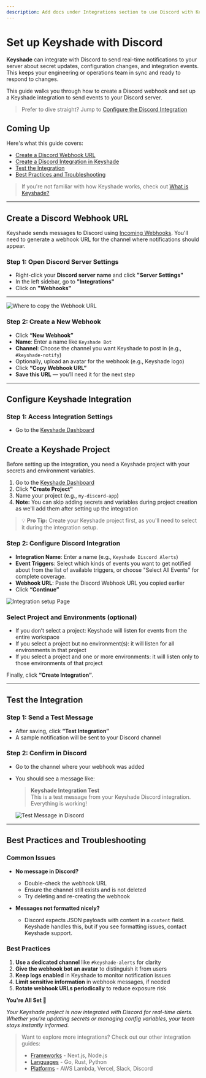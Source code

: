 ```yaml
---
description: Add docs under Integrations section to use Discord with Keyshade
---
```


# Set up Keyshade with Discord

**Keyshade** can integrate with Discord to send real-time notifications to your server about secret updates, configuration changes, and integration events. This keeps your engineering or operations team in sync and ready to respond to changes.

This guide walks you through how to create a Discord webhook and set up a Keyshade integration to send events to your Discord server.

> Prefer to dive straight? Jump to [Configure the Discord Integration](#configure-keyshade-integration)

## Coming Up

Here's what this guide covers:

- [Create a Discord Webhook URL](#create-a-discord-webhook-url)
- [Create a Discord Integration in Keyshade](#configure-keyshade-integration)
- [Test the Integration](#test-the-integration)
- [Best Practices and Troubleshooting](#best-practices-and-troubleshooting)

> If you're not familiar with how Keyshade works, check out [What is Keyshade?](/docs/getting-started/introduction.md)

---

## Create a Discord Webhook URL

Keyshade sends messages to Discord using [Incoming Webhooks](https://support.discord.com/hc/en-us/articles/228383668-Intro-to-Webhooks). You'll need to generate a webhook URL for the channel where notifications should appear.

### Step 1: Open Discord Server Settings

- Right-click your **Discord server name** and click **"Server Settings"**
- In the left sidebar, go to **"Integrations"**
- Click on **"Webhooks"**

---

![Where to copy the Webhook URL](https://i.postimg.cc/sD7hCy14/Keyshade-Discord-integration-step-2.png)

### Step 2: Create a New Webhook

- Click **“New Webhook”**
- **Name**: Enter a name like `Keyshade Bot`
- **Channel**: Choose the channel you want Keyshade to post in (e.g., `#keyshade-notify`)
- Optionally, upload an avatar for the webhook (e.g., Keyshade logo)
- Click **“Copy Webhook URL”**
- **Save this URL** — you’ll need it for the next step

---

## Configure Keyshade Integration

### Step 1: Access Integration Settings

- Go to the [Keyshade Dashboard](https://app.keyshade.xyz/)

## Create a Keyshade Project

Before setting up the integration, you need a Keyshade project with your secrets and environment variables.

1. Go to the [Keyshade Dashboard](https://app.keyshade.xyz/)
2. Click **"Create Project"**
3. Name your project (e.g., `my-discord-app`)
4. **Note:** You can skip adding secrets and variables during project creation as we'll add them after setting up the integration

> 💡 **Pro Tip:** Create your Keyshade project first, as you'll need to select it during the integration setup.

### Step 2: Configure Discord Integration

- **Integration Name**: Enter a name (e.g., `Keyshade Discord Alerts`)
- **Event Triggers**: Select which kinds of events you want to get notified about from the list of available triggers, or choose "Select All Events" for complete coverage.
- **Webhook URL**: Paste the Discord Webhook URL you copied earlier
- Click **“Continue”**

![Integration setup Page](https://i.postimg.cc/Cx0fFtqT/Keyshade-Discord-integration-step-1.png)

### Select Project and Environments (optional)

- If you don’t select a project: Keyshade will listen for events from the entire workspace
- If you select a project but no environment(s): it will listen for all environments in that project
- If you select a project and one or more environments: it will listen only to those environments of that project

Finally, click **“Create Integration”**.

---

## Test the Integration

### Step 1: Send a Test Message

- After saving, click **“Test Integration”**
- A sample notification will be sent to your Discord channel

### Step 2: Confirm in Discord

- Go to the channel where your webhook was added
- You should see a message like:

  > **Keyshade Integration Test**  
  > This is a test message from your Keyshade Discord integration. Everything is working!

  ![Test Message in Discord](https://i.postimg.cc/jqkXSsxV/Keyshade-Discord-integration-step-3.png)

---

## Best Practices and Troubleshooting

### Common Issues

- **No message in Discord?**
  - Double-check the webhook URL
  - Ensure the channel still exists and is not deleted
  - Try deleting and re-creating the webhook

- **Messages not formatted nicely?**
  - Discord expects JSON payloads with content in a `content` field. Keyshade handles this, but if you see formatting issues, contact Keyshade support.

### Best Practices

1. **Use a dedicated channel** like `#keyshade-alerts` for clarity
2. **Give the webhook bot an avatar** to distinguish it from users
3. **Keep logs enabled** in Keyshade to monitor notification issues
4. **Limit sensitive information** in webhook messages, if needed
5. **Rotate webhook URLs periodically** to reduce exposure risk

**You're All Set 🎊**

_Your Keyshade project is now integrated with Discord for real-time alerts. Whether you're updating secrets or managing config variables, your team stays instantly informed._

> Want to explore more integrations? Check out our other integration guides:
> - [Frameworks](/docs/integration/frameworks/README.md) - Next.js, Node.js
> - [Languages](/docs/integration/languages/README.md) - Go, Rust, Python  
> - [Platforms](/docs/integration/platforms/README.md) - AWS Lambda, Vercel, Slack, Discord